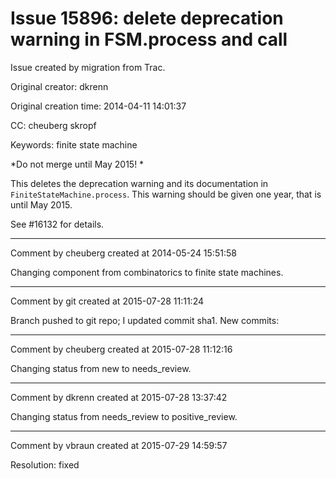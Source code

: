 # Issue 15896: delete deprecation warning in FSM.process and __call__

Issue created by migration from Trac.

Original creator: dkrenn

Original creation time: 2014-04-11 14:01:37

CC:  cheuberg skropf

Keywords: finite state machine

*Do not merge until May 2015! *

This deletes the deprecation warning and its documentation in `FiniteStateMachine.process`. This warning should be given one year, that is until May 2015.

See #16132 for details.


---

Comment by cheuberg created at 2014-05-24 15:51:58

Changing component from combinatorics to finite state machines.


---

Comment by git created at 2015-07-28 11:11:24

Branch pushed to git repo; I updated commit sha1. New commits:


---

Comment by cheuberg created at 2015-07-28 11:12:16

Changing status from new to needs_review.


---

Comment by dkrenn created at 2015-07-28 13:37:42

Changing status from needs_review to positive_review.


---

Comment by vbraun created at 2015-07-29 14:59:57

Resolution: fixed
